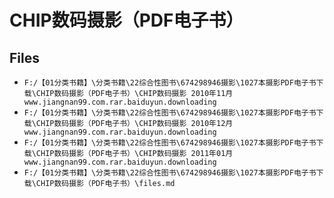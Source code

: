 # CHIP数码摄影（PDF电子书）

## Files

- `F:/【01分类书籍】\分类书籍\22综合性图书\674298946摄影\1027本摄影PDF电子书下载\CHIP数码摄影（PDF电子书）\CHIP数码摄影 2010年11月www.jiangnan99.com.rar.baiduyun.downloading`
- `F:/【01分类书籍】\分类书籍\22综合性图书\674298946摄影\1027本摄影PDF电子书下载\CHIP数码摄影（PDF电子书）\CHIP数码摄影 2010年12月www.jiangnan99.com.rar.baiduyun.downloading`
- `F:/【01分类书籍】\分类书籍\22综合性图书\674298946摄影\1027本摄影PDF电子书下载\CHIP数码摄影（PDF电子书）\CHIP数码摄影 2011年01月www.jiangnan99.com.rar.baiduyun.downloading`
- `F:/【01分类书籍】\分类书籍\22综合性图书\674298946摄影\1027本摄影PDF电子书下载\CHIP数码摄影（PDF电子书）\files.md`
